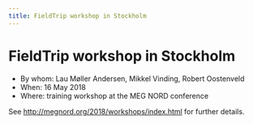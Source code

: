 ```yaml
---
title: FieldTrip workshop in Stockholm
---
```


# FieldTrip workshop in Stockholm

- By whom: Lau Møller Andersen, Mikkel Vinding, Robert Oostenveld
- When: 16 May 2018
- Where: training workshop at the MEG NORD conference

See <http://megnord.org/2018/workshops/index.html> for further details.
